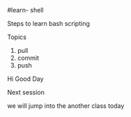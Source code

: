 #learn- shell

Steps to learn bash scripting

Topics

1. pull
2. commit
3. push


Hi Good Day

Next session 

we will jump into the another class today